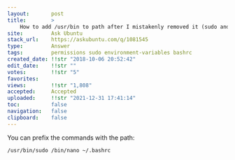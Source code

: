 ```yaml
---
layout:       post
title:        >
    How to add ∕usr∕bin to path after I mistakenly removed it (sudo and nano are no longer in path)
site:         Ask Ubuntu
stack_url:    https://askubuntu.com/q/1081545
type:         Answer
tags:         permissions sudo environment-variables bashrc
created_date: !!str "2018-10-06 20:52:42"
edit_date:    !!str ""
votes:        !!str "5"
favorites:    
views:        !!str "1,808"
accepted:     Accepted
uploaded:     !!str "2021-12-31 17:41:14"
toc:          false
navigation:   false
clipboard:    false
---
```


You can prefix the commands with the path:

``` 
/usr/bin/sudo /bin/nano ~/.bashrc

```
